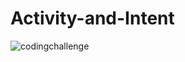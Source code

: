 # Activity-and-Intent

![codingchallenge](https://user-images.githubusercontent.com/77341562/145535641-21b12eb5-a191-4982-bbd7-bbfd04afed9d.JPG)

